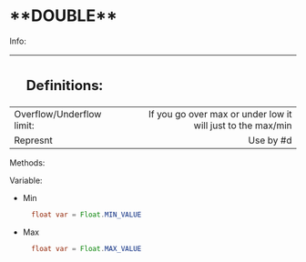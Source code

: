 <h1> **DOUBLE** </h1>

Info:

| <h2>Definitions:</h2>     |     |                                                             |
| ------------------------- | --- | ----------------------------------------------------------: |
| Overflow/Underflow limit: |     | If you go over max or under low it will just to the max/min |
| Represnt                  |     |                                                   Use by #d |

Methods:

Variable:

- Min
  ```java
    float var = Float.MIN_VALUE
  ```
- Max
  ```java
    float var = Float.MAX_VALUE
  ```
